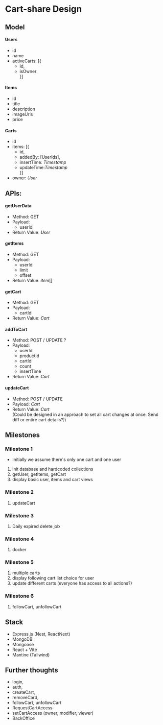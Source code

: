 # Cart-share Design

## Model

#### Users
*   id
*   name
*   activeCarts: [{
    *   id, 
    *   isOwner\
    }]

#### Items
*   id
*   title
*   description
*   imageUrls
*   price

#### Carts
*   id
* items: [{
    *   id,
    *  addedBy: [UserIds],
    * insertTime: *Timestamp*
    *   updateTime:*Timestamp*\
    }]
*   owner: *User*

## APIs: 

#### getUserData
*   Method: GET
*   Payload:
    *   userId
*   Return Value: *User*

#### getItems
*   Method: GET
*   Payload:
    *   userId
    *   limit
    *   offset
*   Return Value: *item*[]

#### getCart
*    Method: GET
*   Payload: 
    *   cartId
*   Return Value: *Cart*

#### addToCart
*   Method: POST / UPDATE ?
*   Payload:
    *   userId
    *   productId
    *   cartId
    *   count
    *   insertTime
*   Return Value: *Cart*

#### updateCart
*   Method: POST / UPDATE
*   Payload: *Cart*
*   Return Value: *Cart*\
(Could be designed in an approach to set all cart changes at once. Send diff or entire cart details?)\

## Milestones

### Milestone 1
*   Initially we assume there's only one cart and one user

1. init database and hardcoded collections
2. getUser, getItems, getCart
3. display basic user, items and cart views

### Milestone 2
1. updateCart

### Milestone 3
1. Daily expired delete job

### Milestone 4
1. docker

### Milestone 5
1. multiple carts
2. display following cart list choice for user
3. update different carts (everyone has access to all actions?)

### Milestone 6
1. followCart, unfollowCart

## Stack
*   Express.js (Nest, ReactNext)
*   MongoDB
*   Mongoose
*   React + Vite
*   Mantine (Tailwind)

## Further thoughts
*   login, 
*   auth,
*   createCart, 
*   removeCard,
*   followCart, unfollowCart
*   RequestCartAccess
*   setCartAccess (owner, modifier, viewer)
*   BackOffice